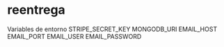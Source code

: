 # reentrega

Variables de entorno
STRIPE_SECRET_KEY
MONGODB_URI
EMAIL_HOST
EMAIL_PORT
EMAIL_USER
EMAIL_PASSWORD
